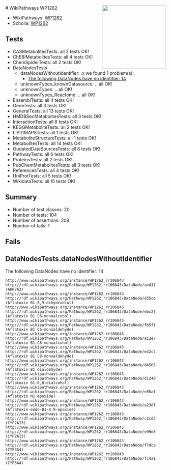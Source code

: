 <img style="float: right; width: 200px" src="https://upload.wikimedia.org/wikipedia/commons/thumb/8/83/Wplogo_with_text_500.png/640px-Wplogo_with_text_500.png" />
# WikiPathways WP1262

* WikiPathways: [WP1262](https://new.wikipathways.org/pathways/WP1262)
* Scholia: [WP1262](https://scholia.toolforge.org/wikipathways/WP1262)
## Tests
* CASMetabolitesTests: all 2 tests OK!
* ChEBIMetabolitesTests: all 4 tests OK!
* ChemSpiderTests: all 2 tests OK!
* DataNodesTests
    * dataNodesWithoutIdentifier: .x we found 1 problem(s):
        * [The following DataNodes have no identifier: 14](#8792c494)
    * unknownTypes_knownDatasource: .. all OK!
    * unknownTypes: .. all OK!
    * unknownTypes_Reactome: .. all OK!
* EnsemblTests: all 4 tests OK!
* GeneTests: all 3 tests OK!
* GeneralTests: all 13 tests OK!
* HMDBSecMetabolitesTests: all 3 tests OK!
* InteractionTests: all 8 tests OK!
* KEGGMetaboliteTests: all 2 tests OK!
* LIPIDMAPSTests: all 1 tests OK!
* MetaboliteStructureTests: all 1 tests OK!
* MetabolitesTests: all 14 tests OK!
* OudatedDataSourcesTests: all 8 tests OK!
* PathwayTests: all 6 tests OK!
* ProteinsTests: all 2 tests OK!
* PubChemMetabolitesTests: all 3 tests OK!
* ReferencesTests: all 4 tests OK!
* UniProtTests: all 5 tests OK!
* WikidataTests: all 15 tests OK!


## Summary

* Number of test classes: 20
* Number of tests: 104
* Number of assertions: 208
* Number of fails: 1

## Fails

<a name="8792c494" />

## DataNodesTests.dataNodesWithoutIdentifier

The following DataNodes have no identifier: 14
```
http://www.wikipathways.org/instance/WP1262_rr106843 http://rdf.wikipathways.org/Pathway/WP1262_rr106843/DataNode/ae411 (AKR7A3)
http://www.wikipathways.org/instance/WP1262_rr106843 http://rdf.wikipathways.org/Pathway/WP1262_rr106843/DataNode/d35ce (Aflatoxin B1 8,9-dihydrodiol)
http://www.wikipathways.org/instance/WP1262_rr106843 http://rdf.wikipathways.org/Pathway/WP1262_rr106843/DataNode/ebc2f (Aflatoxin B1 C6-monoalcohol)
http://www.wikipathways.org/instance/WP1262_rr106843 http://rdf.wikipathways.org/Pathway/WP1262_rr106843/DataNode/fb5f1 (Aflatoxin B1 C6-monoaldehyde)
http://www.wikipathways.org/instance/WP1262_rr106843 http://rdf.wikipathways.org/Pathway/WP1262_rr106843/DataNode/a12e7 (Aflatoxin B1 C8-monoalcohol)
http://www.wikipathways.org/instance/WP1262_rr106843 http://rdf.wikipathways.org/Pathway/WP1262_rr106843/DataNode/e42c7 (Aflatoxin B1 C8-monoaldehyde)
http://www.wikipathways.org/instance/WP1262_rr106843 http://rdf.wikipathways.org/Pathway/WP1262_rr106843/DataNode/d4505 (Aflatoxin B1 dialdehyde)
http://www.wikipathways.org/instance/WP1262_rr106843 http://rdf.wikipathways.org/Pathway/WP1262_rr106843/DataNode/d1240 (Aflatoxin B1-6,8-dialcohol)
http://www.wikipathways.org/instance/WP1262_rr106843 http://rdf.wikipathways.org/Pathway/WP1262_rr106843/DataNode/e85a1 (Aflatoxin M1 epoxide)
http://www.wikipathways.org/instance/WP1262_rr106843 http://rdf.wikipathways.org/Pathway/WP1262_rr106843/DataNode/a238f (Aflatoxin-endo-B1-8,9-epoxide)
http://www.wikipathways.org/instance/WP1262_rr106843 http://rdf.wikipathways.org/Pathway/WP1262_rr106843/DataNode/c2cd3 (CYP2A13)
http://www.wikipathways.org/instance/WP1262_rr106843 http://rdf.wikipathways.org/Pathway/WP1262_rr106843/DataNode/e99d8 (CYP2A13)
http://www.wikipathways.org/instance/WP1262_rr106843 http://rdf.wikipathways.org/Pathway/WP1262_rr106843/DataNode/f7dca (CYP3A4)
http://www.wikipathways.org/instance/WP1262_rr106843 http://rdf.wikipathways.org/Pathway/WP1262_rr106843/DataNode/fc4a1 (CYP3A4)
```

